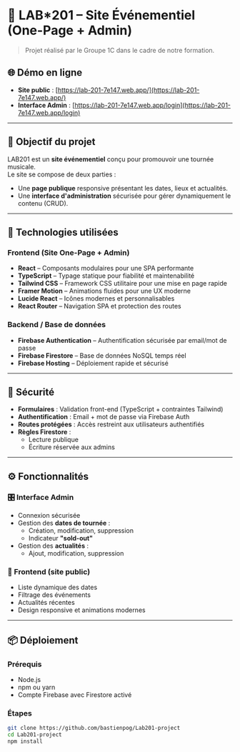# 🎤 LAB\*201 – Site Événementiel (One-Page + Admin)

> Projet réalisé par le Groupe 1C dans le cadre de notre formation.

## 🌐 Démo en ligne

- **Site public** : [https://lab-201-7e147.web.app/](https://lab-201-7e147.web.app/)
- **Interface Admin** : [https://lab-201-7e147.web.app/login](https://lab-201-7e147.web.app/login)

---

## 🚀 Objectif du projet

LAB201 est un **site événementiel** conçu pour promouvoir une tournée musicale.  
Le site se compose de deux parties :

- Une **page publique** responsive présentant les dates, lieux et actualités.
- Une **interface d'administration** sécurisée pour gérer dynamiquement le contenu (CRUD).

---

## 🧱 Technologies utilisées

### Frontend (Site One-Page + Admin)

- **React** – Composants modulaires pour une SPA performante
- **TypeScript** – Typage statique pour fiabilité et maintenabilité
- **Tailwind CSS** – Framework CSS utilitaire pour une mise en page rapide
- **Framer Motion** – Animations fluides pour une UX moderne
- **Lucide React** – Icônes modernes et personnalisables
- **React Router** – Navigation SPA et protection des routes

### Backend / Base de données

- **Firebase Authentication** – Authentification sécurisée par email/mot de passe
- **Firebase Firestore** – Base de données NoSQL temps réel
- **Firebase Hosting** – Déploiement rapide et sécurisé

---

## 🔐 Sécurité

- **Formulaires** : Validation front-end (TypeScript + contraintes Tailwind)
- **Authentification** : Email + mot de passe via Firebase Auth
- **Routes protégées** : Accès restreint aux utilisateurs authentifiés
- **Règles Firestore** :
  - Lecture publique
  - Écriture réservée aux admins

---

## ⚙️ Fonctionnalités

### 🎛 Interface Admin

- Connexion sécurisée
- Gestion des **dates de tournée** :
  - Création, modification, suppression
  - Indicateur **"sold-out"**
- Gestion des **actualités** :
  - Ajout, modification, suppression

### 📱 Frontend (site public)

- Liste dynamique des dates
- Filtrage des événements
- Actualités récentes
- Design responsive et animations modernes

---

## 📦 Déploiement

### Prérequis

- Node.js
- npm ou yarn
- Compte Firebase avec Firestore activé

### Étapes

```bash
git clone https://github.com/bastienpog/Lab201-project
cd Lab201-project
npm install
```
